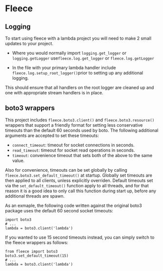# Fleece

## Logging

To start using fleece with a lambda project you will need to make 2 small
updates to your project.

* Where you would normally import `logging.get_logger` or `logging.getLogger`
use`fleece.log.get_logger` or `fleece.log.getLogger`


* In the file with your primary lambda handler include
`fleece.log.setup_root_logger()`prior to setting up any additional logging.

This should ensure that all handlers on the root logger are cleaned up and one
with appropriate stream handlers is in place.

## boto3 wrappers

This project includes `fleece.boto3.client()` and `fleece.boto3.resource()`
wrappers that support a friendly format for setting less conservative timeouts
than the default 60 seconds used by boto. The following additional arguments
are accepted to set these timeouts:

- `connect_timeout`: timeout for socket connections in seconds.
- `read_timeout`: timeout for socket read operations in seconds.
- `timeout`: convenience timeout that sets both of the above to the same value.

Also for convenience, timeouts can be set globally by calling 
`fleece.boto3.set_default_timeout()` at startup. Globally set timeouts are
then applied to all clients, unless explicitly overriden. Default timeouts set
via the `set_default_timeout()` function apply to all threads, and for that
reason it is a good idea to only call this function during start up, before
any additional threads are spawn.

As an exmaple, the following code written against the original boto3 package
uses the default 60 second socket timeouts:

    import boto3
    # ...
    lambda = boto3.client('lambda')

If you wanted to use 15 second timeouts instead, you can simply switch to the
fleece wrappers as follows:

    from fleece import boto3
    boto3.set_default_timeout(15)
    # ...
    lambda = boto3.client('lambda')

